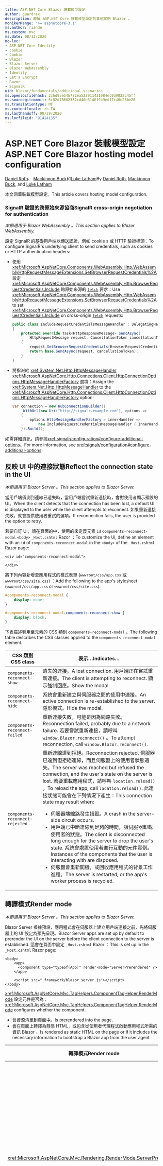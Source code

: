 ```yaml
---
title: ASP.NET Core Blazor 裝載模型設定
author: guardrex
description: 瞭解 ASP.NET Core 裝載模型設定的其他案例 Blazor 。
monikerRange: '>= aspnetcore-3.1'
ms.author: riande
ms.custom: mvc
ms.date: 08/12/2020
no-loc:
- ASP.NET Core Identity
- cookie
- Cookie
- Blazor
- Blazor Server
- Blazor WebAssembly
- Identity
- Let's Encrypt
- Razor
- SignalR
uid: blazor/fundamentals/additional-scenarios
ms.openlocfilehash: 236d95e54b772ea522911421084ec0d9022c45ff
ms.sourcegitcommit: 6c82d78662332cd40d614019b9ed17c46e25be28
ms.translationtype: MT
ms.contentlocale: zh-TW
ms.lasthandoff: 09/29/2020
ms.locfileid: "91424135"
---
```

# <a name="aspnet-core-no-locblazor-hosting-model-configuration"></a><span data-ttu-id="9b8c4-103">ASP.NET Core Blazor 裝載模型設定</span><span class="sxs-lookup"><span data-stu-id="9b8c4-103">ASP.NET Core Blazor hosting model configuration</span></span>

<span data-ttu-id="9b8c4-104">[Daniel Roth](https://github.com/danroth27)、 [Mackinnon Buck](https://github.com/MackinnonBuck)和[Luke Latham](https://github.com/guardrex)</span><span class="sxs-lookup"><span data-stu-id="9b8c4-104">By [Daniel Roth](https://github.com/danroth27), [Mackinnon Buck](https://github.com/MackinnonBuck), and [Luke Latham](https://github.com/guardrex)</span></span>

<span data-ttu-id="9b8c4-105">本文涵蓋裝載模型設定。</span><span class="sxs-lookup"><span data-stu-id="9b8c4-105">This article covers hosting model configuration.</span></span>

### <a name="no-locsignalr-cross-origin-negotiation-for-authentication"></a><span data-ttu-id="9b8c4-106">SignalR 驗證的跨原始來源協商</span><span class="sxs-lookup"><span data-stu-id="9b8c4-106">SignalR cross-origin negotiation for authentication</span></span>

<span data-ttu-id="9b8c4-107">*本節適用于 Blazor WebAssembly 。*</span><span class="sxs-lookup"><span data-stu-id="9b8c4-107">*This section applies to Blazor WebAssembly.*</span></span>

<span data-ttu-id="9b8c4-108">設定 SignalR 的基礎用戶端以傳送認證，例如 cookie s 或 HTTP 驗證標頭：</span><span class="sxs-lookup"><span data-stu-id="9b8c4-108">To configure SignalR's underlying client to send credentials, such as cookies or HTTP authentication headers:</span></span>

* <span data-ttu-id="9b8c4-109">使用 <xref:Microsoft.AspNetCore.Components.WebAssembly.Http.WebAssemblyHttpRequestMessageExtensions.SetBrowserRequestCredentials%2A> 設定 <xref:Microsoft.AspNetCore.Components.WebAssembly.Http.BrowserRequestCredentials.Include> 跨原始來源的 [`fetch`](https://developer.mozilla.org/docs/Web/API/Fetch_API/Using_Fetch) 要求：</span><span class="sxs-lookup"><span data-stu-id="9b8c4-109">Use <xref:Microsoft.AspNetCore.Components.WebAssembly.Http.WebAssemblyHttpRequestMessageExtensions.SetBrowserRequestCredentials%2A> to set <xref:Microsoft.AspNetCore.Components.WebAssembly.Http.BrowserRequestCredentials.Include> on cross-origin [`fetch`](https://developer.mozilla.org/docs/Web/API/Fetch_API/Using_Fetch) requests:</span></span>

  ```csharp
  public class IncludeRequestCredentialsMessageHandler : DelegatingHandler
  {
      protected override Task<HttpResponseMessage> SendAsync(
          HttpRequestMessage request, CancellationToken cancellationToken)
      {
          request.SetBrowserRequestCredentials(BrowserRequestCredentials.Include);
          return base.SendAsync(request, cancellationToken);
      }
  }
  ```

* <span data-ttu-id="9b8c4-110">將指派給 <xref:System.Net.Http.HttpMessageHandler> <xref:Microsoft.AspNetCore.Http.Connections.Client.HttpConnectionOptions.HttpMessageHandlerFactory> 選項：</span><span class="sxs-lookup"><span data-stu-id="9b8c4-110">Assign the <xref:System.Net.Http.HttpMessageHandler> to the <xref:Microsoft.AspNetCore.Http.Connections.Client.HttpConnectionOptions.HttpMessageHandlerFactory> option:</span></span>

  ```csharp
  var connection = new HubConnectionBuilder()
      .WithUrl(new Uri("http://signalr.example.com"), options =>
      {
          options.HttpMessageHandlerFactory = innerHandler => 
              new IncludeRequestCredentialsMessageHandler { InnerHandler = innerHandler };
      }).Build();
  ```

<span data-ttu-id="9b8c4-111">如需詳細資訊，請參閱<xref:signalr/configuration#configure-additional-options>。</span><span class="sxs-lookup"><span data-stu-id="9b8c4-111">For more information, see <xref:signalr/configuration#configure-additional-options>.</span></span>

## <a name="reflect-the-connection-state-in-the-ui"></a><span data-ttu-id="9b8c4-112">反映 UI 中的連接狀態</span><span class="sxs-lookup"><span data-stu-id="9b8c4-112">Reflect the connection state in the UI</span></span>

<span data-ttu-id="9b8c4-113">*本節適用于 Blazor Server 。*</span><span class="sxs-lookup"><span data-stu-id="9b8c4-113">*This section applies to Blazor Server.*</span></span>

<span data-ttu-id="9b8c4-114">當用戶端偵測到連線已遺失時，當用戶端嘗試重新連接時，會對使用者顯示預設的 UI。</span><span class="sxs-lookup"><span data-stu-id="9b8c4-114">When the client detects that the connection has been lost, a default UI is displayed to the user while the client attempts to reconnect.</span></span> <span data-ttu-id="9b8c4-115">如果重新連接失敗，就會提供使用者重試的選項。</span><span class="sxs-lookup"><span data-stu-id="9b8c4-115">If reconnection fails, the user is provided the option to retry.</span></span>

<span data-ttu-id="9b8c4-116">若要自訂 UI，請在頁面的中，使用的來定義元素 `id` `components-reconnect-modal` `<body>` `_Host.cshtml` Razor ：</span><span class="sxs-lookup"><span data-stu-id="9b8c4-116">To customize the UI, define an element with an `id` of `components-reconnect-modal` in the `<body>` of the `_Host.cshtml` Razor page:</span></span>

```cshtml
<div id="components-reconnect-modal">
    ...
</div>
```

<span data-ttu-id="9b8c4-117">將下列內容新增至應用程式的樣式表單 (`wwwroot/css/app.css` 或 `wwwroot/css/site.css`) ：</span><span class="sxs-lookup"><span data-stu-id="9b8c4-117">Add the following to the app's stylesheet (`wwwroot/css/app.css` or `wwwroot/css/site.css`):</span></span>

```css
#components-reconnect-modal {
    display: none;
}

#components-reconnect-modal.components-reconnect-show {
    display: block;
}
```

<span data-ttu-id="9b8c4-118">下表描述套用至元素的 CSS 類別 `components-reconnect-modal` 。</span><span class="sxs-lookup"><span data-stu-id="9b8c4-118">The following table describes the CSS classes applied to the `components-reconnect-modal` element.</span></span>

| <span data-ttu-id="9b8c4-119">CSS 類別</span><span class="sxs-lookup"><span data-stu-id="9b8c4-119">CSS class</span></span>                       | <span data-ttu-id="9b8c4-120">表示&hellip;</span><span class="sxs-lookup"><span data-stu-id="9b8c4-120">Indicates&hellip;</span></span> |
| ------------------------------- | ----------------- |
| `components-reconnect-show`     | <span data-ttu-id="9b8c4-121">遺失的連接。</span><span class="sxs-lookup"><span data-stu-id="9b8c4-121">A lost connection.</span></span> <span data-ttu-id="9b8c4-122">用戶端正在嘗試重新連接。</span><span class="sxs-lookup"><span data-stu-id="9b8c4-122">The client is attempting to reconnect.</span></span> <span data-ttu-id="9b8c4-123">顯示強制回應。</span><span class="sxs-lookup"><span data-stu-id="9b8c4-123">Show the modal.</span></span> |
| `components-reconnect-hide`     | <span data-ttu-id="9b8c4-124">系統會重新建立與伺服器之間的使用中連接。</span><span class="sxs-lookup"><span data-stu-id="9b8c4-124">An active connection is re-established to the server.</span></span> <span data-ttu-id="9b8c4-125">隱形模式。</span><span class="sxs-lookup"><span data-stu-id="9b8c4-125">Hide the modal.</span></span> |
| `components-reconnect-failed`   | <span data-ttu-id="9b8c4-126">重新連接失敗，可能是因為網路失敗。</span><span class="sxs-lookup"><span data-stu-id="9b8c4-126">Reconnection failed, probably due to a network failure.</span></span> <span data-ttu-id="9b8c4-127">若要嘗試重新連接，請呼叫 `window.Blazor.reconnect()` 。</span><span class="sxs-lookup"><span data-stu-id="9b8c4-127">To attempt reconnection, call `window.Blazor.reconnect()`.</span></span> |
| `components-reconnect-rejected` | <span data-ttu-id="9b8c4-128">重新連線遭到拒絕。</span><span class="sxs-lookup"><span data-stu-id="9b8c4-128">Reconnection rejected.</span></span> <span data-ttu-id="9b8c4-129">伺服器已達到但拒絕連線，而且伺服器上的使用者狀態遺失。</span><span class="sxs-lookup"><span data-stu-id="9b8c4-129">The server was reached but refused the connection, and the user's state on the server is lost.</span></span> <span data-ttu-id="9b8c4-130">若要重載應用程式，請呼叫 `location.reload()` 。</span><span class="sxs-lookup"><span data-stu-id="9b8c4-130">To reload the app, call `location.reload()`.</span></span> <span data-ttu-id="9b8c4-131">此連接狀態可能會在下列情況下產生：</span><span class="sxs-lookup"><span data-stu-id="9b8c4-131">This connection state may result when:</span></span><ul><li><span data-ttu-id="9b8c4-132">伺服器端線路發生損毀。</span><span class="sxs-lookup"><span data-stu-id="9b8c4-132">A crash in the server-side circuit occurs.</span></span></li><li><span data-ttu-id="9b8c4-133">用戶端已中斷連線到足夠的時間，讓伺服器卸載使用者的狀態。</span><span class="sxs-lookup"><span data-stu-id="9b8c4-133">The client is disconnected long enough for the server to drop the user's state.</span></span> <span data-ttu-id="9b8c4-134">系統會處置使用者進行互動的元件實例。</span><span class="sxs-lookup"><span data-stu-id="9b8c4-134">Instances of the components that the user is interacting with are disposed.</span></span></li><li><span data-ttu-id="9b8c4-135">伺服器會重新開機，或回收應用程式的背景工作進程。</span><span class="sxs-lookup"><span data-stu-id="9b8c4-135">The server is restarted, or the app's worker process is recycled.</span></span></li></ul> |

## <a name="render-mode"></a><span data-ttu-id="9b8c4-136">轉譯模式</span><span class="sxs-lookup"><span data-stu-id="9b8c4-136">Render mode</span></span>

<span data-ttu-id="9b8c4-137">*本節適用于 Blazor Server 。*</span><span class="sxs-lookup"><span data-stu-id="9b8c4-137">*This section applies to Blazor Server.*</span></span>

<span data-ttu-id="9b8c4-138">Blazor Server 根據預設，應用程式會在伺服器上建立用戶端連接之前，先將伺服器上的 UI 設定為預先呈現。</span><span class="sxs-lookup"><span data-stu-id="9b8c4-138">Blazor Server apps are set up by default to prerender the UI on the server before the client connection to the server is established.</span></span> <span data-ttu-id="9b8c4-139">這會在頁面中設定 `_Host.cshtml` Razor ：</span><span class="sxs-lookup"><span data-stu-id="9b8c4-139">This is set up in the `_Host.cshtml` Razor page:</span></span>

```cshtml
<body>
    <app>
      <component type="typeof(App)" render-mode="ServerPrerendered" />
    </app>

    <script src="_framework/blazor.server.js"></script>
</body>
```

<span data-ttu-id="9b8c4-140"><xref:Microsoft.AspNetCore.Mvc.TagHelpers.ComponentTagHelper.RenderMode> 設定元件是否為：</span><span class="sxs-lookup"><span data-stu-id="9b8c4-140"><xref:Microsoft.AspNetCore.Mvc.TagHelpers.ComponentTagHelper.RenderMode> configures whether the component:</span></span>

* <span data-ttu-id="9b8c4-141">會資源清單到頁面中。</span><span class="sxs-lookup"><span data-stu-id="9b8c4-141">Is prerendered into the page.</span></span>
* <span data-ttu-id="9b8c4-142">會在頁面上轉譯為靜態 HTML，或包含從使用者代理程式啟動應用程式所需的資訊 Blazor 。</span><span class="sxs-lookup"><span data-stu-id="9b8c4-142">Is rendered as static HTML on the page or if it includes the necessary information to bootstrap a Blazor app from the user agent.</span></span>

| <span data-ttu-id="9b8c4-143">轉譯模式</span><span class="sxs-lookup"><span data-stu-id="9b8c4-143">Render mode</span></span> | <span data-ttu-id="9b8c4-144">描述</span><span class="sxs-lookup"><span data-stu-id="9b8c4-144">Description</span></span> |
| --- | --- |
| <xref:Microsoft.AspNetCore.Mvc.Rendering.RenderMode.ServerPrerendered> | <span data-ttu-id="9b8c4-145">將元件轉譯為靜態 HTML，並包含 Blazor Server 應用程式的標記。</span><span class="sxs-lookup"><span data-stu-id="9b8c4-145">Renders the component into static HTML and includes a marker for a Blazor Server app.</span></span> <span data-ttu-id="9b8c4-146">當使用者代理程式啟動時，會使用此標記來啟動 Blazor 應用程式。</span><span class="sxs-lookup"><span data-stu-id="9b8c4-146">When the user-agent starts, this marker is used to bootstrap a Blazor app.</span></span> |
| <xref:Microsoft.AspNetCore.Mvc.Rendering.RenderMode.Server> | <span data-ttu-id="9b8c4-147">轉譯應用程式的標記 Blazor Server 。</span><span class="sxs-lookup"><span data-stu-id="9b8c4-147">Renders a marker for a Blazor Server app.</span></span> <span data-ttu-id="9b8c4-148">不包含元件的輸出。</span><span class="sxs-lookup"><span data-stu-id="9b8c4-148">Output from the component isn't included.</span></span> <span data-ttu-id="9b8c4-149">當使用者代理程式啟動時，會使用此標記來啟動 Blazor 應用程式。</span><span class="sxs-lookup"><span data-stu-id="9b8c4-149">When the user-agent starts, this marker is used to bootstrap a Blazor app.</span></span> |
| <xref:Microsoft.AspNetCore.Mvc.Rendering.RenderMode.Static> | <span data-ttu-id="9b8c4-150">將元件轉譯為靜態 HTML。</span><span class="sxs-lookup"><span data-stu-id="9b8c4-150">Renders the component into static HTML.</span></span> |

<span data-ttu-id="9b8c4-151">不支援從靜態 HTML 網頁轉譯伺服器元件。</span><span class="sxs-lookup"><span data-stu-id="9b8c4-151">Rendering server components from a static HTML page isn't supported.</span></span>

## <a name="initialize-the-no-locblazor-circuit"></a><span data-ttu-id="9b8c4-152">初始化 Blazor 線路</span><span class="sxs-lookup"><span data-stu-id="9b8c4-152">Initialize the Blazor circuit</span></span>

<span data-ttu-id="9b8c4-153">*本節適用于 Blazor Server 。*</span><span class="sxs-lookup"><span data-stu-id="9b8c4-153">*This section applies to Blazor Server.*</span></span>

<span data-ttu-id="9b8c4-154">Blazor Server在檔案中設定應用程式[ SignalR 線路](xref:blazor/hosting-models#circuits)的手動啟動 `Pages/_Host.cshtml` ：</span><span class="sxs-lookup"><span data-stu-id="9b8c4-154">Configure the manual start of a Blazor Server app's [SignalR circuit](xref:blazor/hosting-models#circuits) in the `Pages/_Host.cshtml` file:</span></span>

* <span data-ttu-id="9b8c4-155">將 `autostart="false"` 屬性新增至 `<script>` 腳本的標記 `blazor.server.js` 。</span><span class="sxs-lookup"><span data-stu-id="9b8c4-155">Add an `autostart="false"` attribute to the `<script>` tag for the `blazor.server.js` script.</span></span>
* <span data-ttu-id="9b8c4-156">將在腳本標記之後呼叫的腳本放在 `Blazor.start` `blazor.server.js` 結尾 `</body>` 標記內。</span><span class="sxs-lookup"><span data-stu-id="9b8c4-156">Place a script that calls `Blazor.start` after the `blazor.server.js` script's tag and inside the closing `</body>` tag.</span></span>

<span data-ttu-id="9b8c4-157">`autostart`停用時，不相依于電路的應用程式任何層面都能正常運作。</span><span class="sxs-lookup"><span data-stu-id="9b8c4-157">When `autostart` is disabled, any aspect of the app that doesn't depend on the circuit works normally.</span></span> <span data-ttu-id="9b8c4-158">例如，用戶端路由可運作。</span><span class="sxs-lookup"><span data-stu-id="9b8c4-158">For example, client-side routing is operational.</span></span> <span data-ttu-id="9b8c4-159">不過，與電路相依的任何層面在 `Blazor.start` 呼叫之前都不會運作。</span><span class="sxs-lookup"><span data-stu-id="9b8c4-159">However, any aspect that depends on the circuit isn't operational until `Blazor.start` is called.</span></span> <span data-ttu-id="9b8c4-160">沒有已建立的線路，應用程式行為無法預期。</span><span class="sxs-lookup"><span data-stu-id="9b8c4-160">App behavior is unpredictable without an established circuit.</span></span> <span data-ttu-id="9b8c4-161">例如，當線路中斷連線時，元件方法無法執行。</span><span class="sxs-lookup"><span data-stu-id="9b8c4-161">For example, component methods fail to execute while the circuit is disconnected.</span></span>

### <a name="initialize-no-locblazor-when-the-document-is-ready"></a><span data-ttu-id="9b8c4-162">在 Blazor 檔就緒時初始化</span><span class="sxs-lookup"><span data-stu-id="9b8c4-162">Initialize Blazor when the document is ready</span></span>

<span data-ttu-id="9b8c4-163">Blazor當檔準備就緒時，將應用程式初始化：</span><span class="sxs-lookup"><span data-stu-id="9b8c4-163">To initialize the Blazor app when the document is ready:</span></span>

```cshtml
<body>

    ...

    <script autostart="false" src="_framework/blazor.server.js"></script>
    <script>
      document.addEventListener("DOMContentLoaded", function() {
        Blazor.start();
      });
    </script>
</body>
```

### <a name="chain-to-the-promise-that-results-from-a-manual-start"></a><span data-ttu-id="9b8c4-164">`Promise`從手動開始到該結果的鏈</span><span class="sxs-lookup"><span data-stu-id="9b8c4-164">Chain to the `Promise` that results from a manual start</span></span>

<span data-ttu-id="9b8c4-165">若要執行其他工作（例如 JS interop 初始化），請使用 `then` 來連結至 `Promise` 手動 Blazor 應用程式啟動的結果：</span><span class="sxs-lookup"><span data-stu-id="9b8c4-165">To perform additional tasks, such as JS interop initialization, use `then` to chain to the `Promise` that results from a manual Blazor app start:</span></span>

```cshtml
<body>

    ...

    <script autostart="false" src="_framework/blazor.server.js"></script>
    <script>
      Blazor.start().then(function () {
        ...
      });
    </script>
</body>
```

### <a name="configure-the-no-locsignalr-client"></a><span data-ttu-id="9b8c4-166">設定 SignalR 用戶端</span><span class="sxs-lookup"><span data-stu-id="9b8c4-166">Configure the SignalR client</span></span>

#### <a name="logging"></a><span data-ttu-id="9b8c4-167">記錄</span><span class="sxs-lookup"><span data-stu-id="9b8c4-167">Logging</span></span>

<span data-ttu-id="9b8c4-168">若要設定 SignalR 用戶端記錄，請 `configureSignalR` `configureLogging` 使用用戶端產生器上的記錄層級 () 傳入設定物件：</span><span class="sxs-lookup"><span data-stu-id="9b8c4-168">To configure SignalR client logging, pass in a configuration object (`configureSignalR`) that calls `configureLogging` with the log level on the client builder:</span></span>

```cshtml
<body>

    ...

    <script autostart="false" src="_framework/blazor.server.js"></script>
    <script>
      Blazor.start({
        configureSignalR: function (builder) {
          builder.configureLogging("information");
        }
      });
    </script>
</body>
```

<span data-ttu-id="9b8c4-169">在上述範例中， `information` 相當於的記錄層級 <xref:Microsoft.Extensions.Logging.LogLevel.Information?displayProperty=nameWithType> 。</span><span class="sxs-lookup"><span data-stu-id="9b8c4-169">In the preceding example, `information` is equivalent to a log level of <xref:Microsoft.Extensions.Logging.LogLevel.Information?displayProperty=nameWithType>.</span></span>

### <a name="modify-the-reconnection-handler"></a><span data-ttu-id="9b8c4-170">修改重新連接處理常式</span><span class="sxs-lookup"><span data-stu-id="9b8c4-170">Modify the reconnection handler</span></span>

<span data-ttu-id="9b8c4-171">您可以針對自訂行為修改重新連接處理常式的線路線上活動，例如：</span><span class="sxs-lookup"><span data-stu-id="9b8c4-171">The reconnection handler's circuit connection events can be modified for custom behaviors, such as:</span></span>

* <span data-ttu-id="9b8c4-172">以在中斷連接時通知使用者。</span><span class="sxs-lookup"><span data-stu-id="9b8c4-172">To notify the user if the connection is dropped.</span></span>
* <span data-ttu-id="9b8c4-173">若要從用戶端執行記錄 (線上路連線時) 。</span><span class="sxs-lookup"><span data-stu-id="9b8c4-173">To perform logging (from the client) when a circuit is connected.</span></span>

<span data-ttu-id="9b8c4-174">若要修改連接事件，請註冊下列連線變更的回呼：</span><span class="sxs-lookup"><span data-stu-id="9b8c4-174">To modify the connection events, register callbacks for the following connection changes:</span></span>

* <span data-ttu-id="9b8c4-175">中斷的連接使用 `onConnectionDown` 。</span><span class="sxs-lookup"><span data-stu-id="9b8c4-175">Dropped connections use `onConnectionDown`.</span></span>
* <span data-ttu-id="9b8c4-176">已建立/重新建立的連接使用 `onConnectionUp` 。</span><span class="sxs-lookup"><span data-stu-id="9b8c4-176">Established/re-established connections use `onConnectionUp`.</span></span>

<span data-ttu-id="9b8c4-177">**兩者** `onConnectionDown``onConnectionUp`必須指定和：</span><span class="sxs-lookup"><span data-stu-id="9b8c4-177">**Both** `onConnectionDown` and `onConnectionUp` must be specified:</span></span>

```cshtml
<body>

    ...

    <script autostart="false" src="_framework/blazor.server.js"></script>
    <script>
      Blazor.start({
        reconnectionHandler: {
          onConnectionDown: (options, error) => console.error(error);
          onConnectionUp: () => console.log("Up, up, and away!");
        }
      });
    </script>
</body>
```

### <a name="adjust-the-reconnection-retry-count-and-interval"></a><span data-ttu-id="9b8c4-178">調整重新連接重試計數和間隔</span><span class="sxs-lookup"><span data-stu-id="9b8c4-178">Adjust the reconnection retry count and interval</span></span>

<span data-ttu-id="9b8c4-179">若要調整重新連接重試計數和間隔，請設定重試次數 (`maxRetries`) 和每次重試嘗試所允許的期間（以毫秒為單位） (`retryIntervalMilliseconds`) ：</span><span class="sxs-lookup"><span data-stu-id="9b8c4-179">To adjust the reconnection retry count and interval, set the number of retries (`maxRetries`) and period in milliseconds permitted for each retry attempt (`retryIntervalMilliseconds`):</span></span>

```cshtml
<body>

    ...

    <script autostart="false" src="_framework/blazor.server.js"></script>
    <script>
      Blazor.start({
        reconnectionOptions: {
          maxRetries: 3,
          retryIntervalMilliseconds: 2000
        }
      });
    </script>
</body>
```

## <a name="hide-or-replace-the-reconnection-display"></a><span data-ttu-id="9b8c4-180">隱藏或取代重新連接顯示</span><span class="sxs-lookup"><span data-stu-id="9b8c4-180">Hide or replace the reconnection display</span></span>

<span data-ttu-id="9b8c4-181">若要隱藏重新連接顯示，請將重新連接處理常式設定 `_reconnectionDisplay` 為空白物件 (`{}` 或 `new Object()`) ：</span><span class="sxs-lookup"><span data-stu-id="9b8c4-181">To hide the reconnection display, set the reconnection handler's `_reconnectionDisplay` to an empty object (`{}` or `new Object()`):</span></span>

```cshtml
<body>

    ...

    <script autostart="false" src="_framework/blazor.server.js"></script>
    <script>
      window.addEventListener('beforeunload', function () {
        Blazor.defaultReconnectionHandler._reconnectionDisplay = {};
      });

      Blazor.start();
    </script>
</body>
```

<span data-ttu-id="9b8c4-182">若要取代重新連接顯示，請 `_reconnectionDisplay` 在上述範例中設定為要顯示的元素：</span><span class="sxs-lookup"><span data-stu-id="9b8c4-182">To replace the reconnection display, set `_reconnectionDisplay` in the preceding example to the element for display:</span></span>

```javascript
Blazor.defaultReconnectionHandler._reconnectionDisplay = 
  document.getElementById("{ELEMENT ID}");
```

<span data-ttu-id="9b8c4-183">預留位置 `{ELEMENT ID}` 是要顯示之 HTML 元素的識別碼。</span><span class="sxs-lookup"><span data-stu-id="9b8c4-183">The placeholder `{ELEMENT ID}` is the ID of the HTML element to display.</span></span>

::: moniker range=">= aspnetcore-5.0"

<span data-ttu-id="9b8c4-184">藉由在 `transition-delay` 應用程式的 CSS 中設定屬性（property），藉由在應用程式的)  (CSS 中設定屬性（property），藉以自訂延遲顯示之前 `wwwroot/css/site.css`</span><span class="sxs-lookup"><span data-stu-id="9b8c4-184">Customize the delay before the reconnection display appears by setting the `transition-delay` property in the app's CSS (`wwwroot/css/site.css`) for the modal element.</span></span> <span data-ttu-id="9b8c4-185">下列範例會將500毫秒 (預設) 的轉換延遲設定為1000毫秒 (1 秒) ：</span><span class="sxs-lookup"><span data-stu-id="9b8c4-185">The following example sets the transition delay from 500 ms (default) to 1,000 ms (1 second):</span></span>

```css
#components-reconnect-modal {
    transition: visibility 0s linear 1000ms;
}
```

## <a name="disconnect-the-no-locblazor-circuit-from-the-client"></a><span data-ttu-id="9b8c4-186">中斷與 Blazor 用戶端的線路連線</span><span class="sxs-lookup"><span data-stu-id="9b8c4-186">Disconnect the Blazor circuit from the client</span></span>

<span data-ttu-id="9b8c4-187">依預設， Blazor 當觸發[ `unload` 頁面事件](https://developer.mozilla.org/docs/Web/API/Window/unload_event)時，電路會中斷連線。</span><span class="sxs-lookup"><span data-stu-id="9b8c4-187">By default, a Blazor circuit is disconnected when the [`unload` page event](https://developer.mozilla.org/docs/Web/API/Window/unload_event) is triggered.</span></span> <span data-ttu-id="9b8c4-188">若要中斷用戶端上其他案例的線路連接，請 `Blazor.disconnect` 在適當的事件處理常式中叫用。</span><span class="sxs-lookup"><span data-stu-id="9b8c4-188">To disconnect the circuit for other scenarios on the client, invoke `Blazor.disconnect` in the appropriate event handler.</span></span> <span data-ttu-id="9b8c4-189">在下列範例中，當 ([ `pagehide` 事件](https://developer.mozilla.org/docs/Web/API/Window/pagehide_event)) 隱藏頁面時，電路會中斷連線：</span><span class="sxs-lookup"><span data-stu-id="9b8c4-189">In the following example, the circuit is disconnected when the page is hidden ([`pagehide` event](https://developer.mozilla.org/docs/Web/API/Window/pagehide_event)):</span></span>

```javascript
window.addEventListener('pagehide', () => {
  Blazor.disconnect();
});
```

## <a name="influence-html-head-tag-elements"></a><span data-ttu-id="9b8c4-190">影響 HTML `<head>` 標記元素</span><span class="sxs-lookup"><span data-stu-id="9b8c4-190">Influence HTML `<head>` tag elements</span></span>

<span data-ttu-id="9b8c4-191">*本節適用于和的即將推出的 ASP.NET Core 5.0 Blazor WebAssembly 版本 Blazor Server 。*</span><span class="sxs-lookup"><span data-stu-id="9b8c4-191">*This section applies to the upcoming ASP.NET Core 5.0 release of Blazor WebAssembly and Blazor Server.*</span></span>

<span data-ttu-id="9b8c4-192">轉譯時， `Title` 、 `Link` 和元件會 `Meta` 新增或更新 HTML 標籤元素中的資料 `<head>` ：</span><span class="sxs-lookup"><span data-stu-id="9b8c4-192">When rendered, the `Title`, `Link`, and `Meta` components add or update data in the HTML `<head>` tag elements:</span></span>

```razor
@using Microsoft.AspNetCore.Components.Web.Extensions.Head

<Title Value="{TITLE}" />
<Link href="{URL}" rel="stylesheet" />
<Meta content="{DESCRIPTION}" name="description" />
```

<span data-ttu-id="9b8c4-193">在上述範例中， `{TITLE}` 、和的預留位置 `{URL}` `{DESCRIPTION}` 是字串值、 Razor 變數或 Razor 運算式。</span><span class="sxs-lookup"><span data-stu-id="9b8c4-193">In the preceding example, placeholders for `{TITLE}`, `{URL}`, and `{DESCRIPTION}` are string values, Razor variables, or Razor expressions.</span></span>

<span data-ttu-id="9b8c4-194">適用下列特性：</span><span class="sxs-lookup"><span data-stu-id="9b8c4-194">The following characteristics apply:</span></span>

* <span data-ttu-id="9b8c4-195">支援伺服器端預先呈現。</span><span class="sxs-lookup"><span data-stu-id="9b8c4-195">Server-side prerendering is supported.</span></span>
* <span data-ttu-id="9b8c4-196">`Value`參數是唯一有效的 `Title` 元件參數。</span><span class="sxs-lookup"><span data-stu-id="9b8c4-196">The `Value` parameter is the only valid parameter for the `Title` component.</span></span>
* <span data-ttu-id="9b8c4-197">提供給和元件的 HTML 屬性 `Meta` `Link` 會在 [其他屬性](xref:blazor/components/index#attribute-splatting-and-arbitrary-parameters) 中捕捉，並傳遞至轉譯的 HTML 標籤。</span><span class="sxs-lookup"><span data-stu-id="9b8c4-197">HTML attributes provided to the `Meta` and `Link` components are captured in [additional attributes](xref:blazor/components/index#attribute-splatting-and-arbitrary-parameters) and passed through to the rendered HTML tag.</span></span>
* <span data-ttu-id="9b8c4-198">針對多個 `Title` 元件，頁面的標題會反映最後轉譯的 `Value` `Title` 元件的。</span><span class="sxs-lookup"><span data-stu-id="9b8c4-198">For multiple `Title` components, the title of the page reflects the `Value` of the last `Title` component rendered.</span></span>
* <span data-ttu-id="9b8c4-199">如果有多個 `Meta` 或 `Link` 元件包含在相同的屬性中，每個或元件只會轉譯一個 HTML 標籤 `Meta` `Link` 。</span><span class="sxs-lookup"><span data-stu-id="9b8c4-199">If multiple `Meta` or `Link` components are included with identical attributes, there's exactly one HTML tag rendered per `Meta` or `Link` component.</span></span> <span data-ttu-id="9b8c4-200">兩個 `Meta` 或 `Link` 元件無法參考相同的呈現 HTML 標籤。</span><span class="sxs-lookup"><span data-stu-id="9b8c4-200">Two `Meta` or `Link` components can't refer to the same rendered HTML tag.</span></span>
* <span data-ttu-id="9b8c4-201">現有或元件的參數變更 `Meta` `Link` 會反映在其呈現的 HTML 標籤中。</span><span class="sxs-lookup"><span data-stu-id="9b8c4-201">Changes to the parameters of existing `Meta` or `Link` components are reflected in their rendered HTML tags.</span></span>
* <span data-ttu-id="9b8c4-202">當 `Link` 或 `Meta` 元件不再呈現，且由架構處置時，會移除其轉譯的 HTML 標籤。</span><span class="sxs-lookup"><span data-stu-id="9b8c4-202">When the `Link` or `Meta` components are no longer rendered and thus disposed by the framework, their rendered HTML tags are removed.</span></span>

<span data-ttu-id="9b8c4-203">在子元件中使用其中一個架構元件時，只要轉譯包含 framework 元件的子元件，轉譯的 HTML 標籤就會影響父元件的任何其他子元件。</span><span class="sxs-lookup"><span data-stu-id="9b8c4-203">When one of the framework components is used in a child component, the rendered HTML tag influences any other child component of the parent component as long as the child component containing the framework component is rendered.</span></span> <span data-ttu-id="9b8c4-204">在子元件中使用其中一個架構元件，並在或中放置 HTML 標籤的差異在於 `wwwroot/index.html` `Pages/_Host.cshtml` 架構元件的轉譯 html 標記：</span><span class="sxs-lookup"><span data-stu-id="9b8c4-204">The distinction between using the one of these framework components in a child component and placing a an HTML tag in `wwwroot/index.html` or `Pages/_Host.cshtml` is that a framework component's rendered HTML tag:</span></span>

* <span data-ttu-id="9b8c4-205">可依應用程式狀態修改。</span><span class="sxs-lookup"><span data-stu-id="9b8c4-205">Can be modified by application state.</span></span> <span data-ttu-id="9b8c4-206">應用程式狀態無法修改硬式編碼的 HTML 標籤。</span><span class="sxs-lookup"><span data-stu-id="9b8c4-206">A hard-coded HTML tag can't be modified by application state.</span></span>
* <span data-ttu-id="9b8c4-207">當父元件不再呈現時，會從 HTML 中移除 `<head>` 。</span><span class="sxs-lookup"><span data-stu-id="9b8c4-207">Is removed from the HTML `<head>` when the parent component is no longer rendered.</span></span>

::: moniker-end

## <a name="static-files"></a><span data-ttu-id="9b8c4-208">靜態檔案</span><span class="sxs-lookup"><span data-stu-id="9b8c4-208">Static files</span></span>

<span data-ttu-id="9b8c4-209">*本節適用于 Blazor Server 。*</span><span class="sxs-lookup"><span data-stu-id="9b8c4-209">*This section applies to Blazor Server.*</span></span>

<span data-ttu-id="9b8c4-210">若要使用或其他設定來建立其他檔案對應 <xref:Microsoft.AspNetCore.StaticFiles.FileExtensionContentTypeProvider> <xref:Microsoft.AspNetCore.Builder.StaticFileOptions> ，請使用下列 **其中一** 種方法。</span><span class="sxs-lookup"><span data-stu-id="9b8c4-210">To create additional file mappings with a <xref:Microsoft.AspNetCore.StaticFiles.FileExtensionContentTypeProvider> or configure other <xref:Microsoft.AspNetCore.Builder.StaticFileOptions>, use **one** of the following approaches.</span></span> <span data-ttu-id="9b8c4-211">在下列範例中， `{EXTENSION}` 預留位置是副檔名，而 `{CONTENT TYPE}` 預留位置是內容類型。</span><span class="sxs-lookup"><span data-stu-id="9b8c4-211">In the following examples, the `{EXTENSION}` placeholder is the file extension, and the `{CONTENT TYPE}` placeholder is the content type.</span></span>

* <span data-ttu-id="9b8c4-212">使用下列方法，透過 () 的相依性 [插入 (DI) ](xref:blazor/fundamentals/dependency-injection) 設定選項 `Startup.ConfigureServices` `Startup.cs` <xref:Microsoft.AspNetCore.Builder.StaticFileOptions> ：</span><span class="sxs-lookup"><span data-stu-id="9b8c4-212">Configure options through [dependency injection (DI)](xref:blazor/fundamentals/dependency-injection) in `Startup.ConfigureServices` (`Startup.cs`) using <xref:Microsoft.AspNetCore.Builder.StaticFileOptions>:</span></span>

  ```csharp
  using Microsoft.AspNetCore.StaticFiles;

  ...

  var provider = new FileExtensionContentTypeProvider();
  provider.Mappings["{EXTENSION}"] = "{CONTENT TYPE}";

  services.Configure<StaticFileOptions>(options =>
  {
      options.ContentTypeProvider = provider;
  });
  ```

  <span data-ttu-id="9b8c4-213">因為此方法會設定用來提供服務的相同檔案提供者 `blazor.server.js` ，請確定您的自訂設定不會干擾服務 `blazor.server.js` 。</span><span class="sxs-lookup"><span data-stu-id="9b8c4-213">Because this approach configures the same file provider used to serve `blazor.server.js`, make sure that your custom configuration doesn't interfere with serving `blazor.server.js`.</span></span> <span data-ttu-id="9b8c4-214">例如，請不要藉由設定提供者來移除 JavaScript 檔案的對應 `provider.Mappings.Remove(".js")` 。</span><span class="sxs-lookup"><span data-stu-id="9b8c4-214">For example, don't remove the mapping for JavaScript files by configuring the provider with `provider.Mappings.Remove(".js")`.</span></span>

* <span data-ttu-id="9b8c4-215"><xref:Microsoft.AspNetCore.Builder.StaticFileExtensions.UseStaticFiles%2A>在 () 中使用兩個呼叫 `Startup.Configure` `Startup.cs` ：</span><span class="sxs-lookup"><span data-stu-id="9b8c4-215">Use two calls to <xref:Microsoft.AspNetCore.Builder.StaticFileExtensions.UseStaticFiles%2A> in `Startup.Configure` (`Startup.cs`):</span></span>
  * <span data-ttu-id="9b8c4-216">在第一次呼叫時設定自訂檔案提供者 <xref:Microsoft.AspNetCore.Builder.StaticFileOptions> 。</span><span class="sxs-lookup"><span data-stu-id="9b8c4-216">Configure the custom file provider in the first call with <xref:Microsoft.AspNetCore.Builder.StaticFileOptions>.</span></span>
  * <span data-ttu-id="9b8c4-217">第二個中間件會 `blazor.server.js` 提供，其使用架構所提供的預設靜態檔案設定 Blazor 。</span><span class="sxs-lookup"><span data-stu-id="9b8c4-217">The second middleware serves `blazor.server.js`, which uses the default static files configuration provided by the Blazor framework.</span></span>

  ```csharp
  using Microsoft.AspNetCore.StaticFiles;

  ...

  var provider = new FileExtensionContentTypeProvider();
  provider.Mappings["{EXTENSION}"] = "{CONTENT TYPE}";

  app.UseStaticFiles(new StaticFileOptions { ContentTypeProvider = provider });
  app.UseStaticFiles();
  ```

## <a name="additional-resources"></a><span data-ttu-id="9b8c4-218">其他資源</span><span class="sxs-lookup"><span data-stu-id="9b8c4-218">Additional resources</span></span>

* <xref:fundamentals/logging/index>
